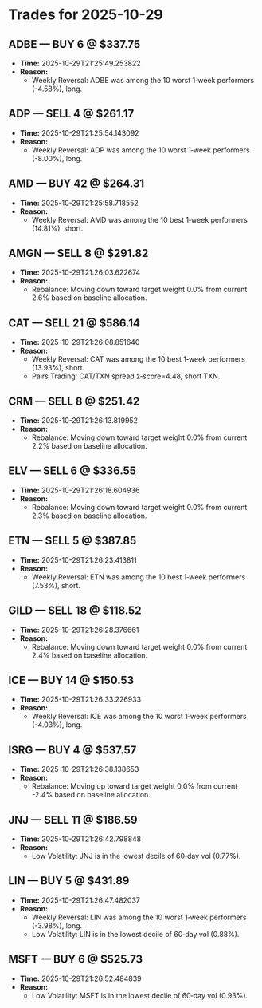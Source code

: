 # Trades for 2025-10-29

## ADBE — BUY 6 @ $337.75
- **Time:** 2025-10-29T21:25:49.253822
- **Reason:**
  - Weekly Reversal: ADBE was among the 10 worst 1‑week performers (-4.58%), long.

## ADP — SELL 4 @ $261.17
- **Time:** 2025-10-29T21:25:54.143092
- **Reason:**
  - Weekly Reversal: ADP was among the 10 worst 1‑week performers (-8.00%), long.

## AMD — BUY 42 @ $264.31
- **Time:** 2025-10-29T21:25:58.718552
- **Reason:**
  - Weekly Reversal: AMD was among the 10 best 1‑week performers (14.81%), short.

## AMGN — SELL 8 @ $291.82
- **Time:** 2025-10-29T21:26:03.622674
- **Reason:**
  - Rebalance: Moving down toward target weight 0.0% from current 2.6% based on baseline allocation.

## CAT — SELL 21 @ $586.14
- **Time:** 2025-10-29T21:26:08.851640
- **Reason:**
  - Weekly Reversal: CAT was among the 10 best 1‑week performers (13.93%), short.
  - Pairs Trading: CAT/TXN spread z‑score=4.48, short TXN.

## CRM — SELL 8 @ $251.42
- **Time:** 2025-10-29T21:26:13.819952
- **Reason:**
  - Rebalance: Moving down toward target weight 0.0% from current 2.2% based on baseline allocation.

## ELV — SELL 6 @ $336.55
- **Time:** 2025-10-29T21:26:18.604936
- **Reason:**
  - Rebalance: Moving down toward target weight 0.0% from current 2.3% based on baseline allocation.

## ETN — SELL 5 @ $387.85
- **Time:** 2025-10-29T21:26:23.413811
- **Reason:**
  - Weekly Reversal: ETN was among the 10 best 1‑week performers (7.53%), short.

## GILD — SELL 18 @ $118.52
- **Time:** 2025-10-29T21:26:28.376661
- **Reason:**
  - Rebalance: Moving down toward target weight 0.0% from current 2.4% based on baseline allocation.

## ICE — BUY 14 @ $150.53
- **Time:** 2025-10-29T21:26:33.226933
- **Reason:**
  - Weekly Reversal: ICE was among the 10 worst 1‑week performers (-4.03%), long.

## ISRG — BUY 4 @ $537.57
- **Time:** 2025-10-29T21:26:38.138653
- **Reason:**
  - Rebalance: Moving up toward target weight 0.0% from current -2.4% based on baseline allocation.

## JNJ — SELL 11 @ $186.59
- **Time:** 2025-10-29T21:26:42.798848
- **Reason:**
  - Low Volatility: JNJ is in the lowest decile of 60‑day vol (0.77%).

## LIN — BUY 5 @ $431.89
- **Time:** 2025-10-29T21:26:47.482037
- **Reason:**
  - Weekly Reversal: LIN was among the 10 worst 1‑week performers (-3.98%), long.
  - Low Volatility: LIN is in the lowest decile of 60‑day vol (0.88%).

## MSFT — BUY 6 @ $525.73
- **Time:** 2025-10-29T21:26:52.484839
- **Reason:**
  - Low Volatility: MSFT is in the lowest decile of 60‑day vol (0.93%).

